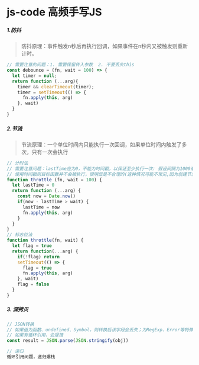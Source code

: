 # js-code  高频手写JS
##### 1.防抖

> 防抖原理：事件触发n秒后再执行回调，如果事件在n秒内又被触发则重新计时。

```javascript
// 需要注意的问题：1. 需要保留传入参数  2. 不要丢失this
const debounce = (fn, wait = 100) => {
  let timer = null;
  return function (...arg){
    timer && clearTimeout(timer);
    timer = setTimeout(() => {
      fn.apply(this, arg)
    }, wait)
  }
} 
```
##### 2.节流

> 节流原理：一个单位时间内只能执行一次回调，如果单位时间内触发了多次，只有一次会执行

```js
// 计时法
// 需要注意问题：lastTime应为0，不能为时间戳，以保证至少执行一次: 假设间隔为1000毫秒，如果在900毫秒中被多次触发后停止，
// 使用时间戳则目标函数并不会被执行，很明显是不合理的(这种情况可能不常见,因为创建节流到触发的过程一般会远大于间隔)。
function throttle (fn, wait = 100) {
  let lastTime = 0
  return function (...arg) {
    const now = Date.now()
    if(now - lastTime > wait) {
      lastTime = now
      fn.apply(this, arg)
    }
  }
}
// 标志位法
function throttle(fn, wait) {
  let flag = true
  return function(...arg) {
    if(!flag) return
    setTimeout(() => {
      flag = true
      fn.apply(this, arg)
    }, wait)
    flag = false
  }
}
```

##### 3. 深拷贝

```javascript
// JSON转换 
// 如果值为函数、undefined、Symbol，则转换后该字段会丢失；为RegExp、Error等特殊类型会变成空对象
// 如果有循环引用，会报错
const result = JSON.parse(JSON.stringify(obj))

// 递归
循环引用问题，递归爆栈
```



